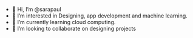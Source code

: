 - 👋 Hi, I’m @sarapaul
- 👀 I’m interested in Designing, app development and machine learning.
- 🌱 I’m currently learning cloud computing.
- 💞️ I’m looking to collaborate on designing projects

<!---
sarapaul/sarapaul is a ✨ special ✨ repository because its `README.md` (this file) appears on your GitHub profile.
You can click the Preview link to take a look at your changes.
--->

